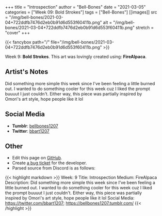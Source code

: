 +++
title =       "Introspection"
author =      "Bell-Bones"
date =        "2021-03-05"
categories =  ["Week 09: Bold Strokes"]
tags =        ["Bell-Bones"]
[[images]]
                      src = "/img/bell-bones/2021-03-04+722ddfb7476d2eb0b91d6d553f60411b.png"
                      alt = "/img/bell-bones/2021-03-04+722ddfb7476d2eb0b91d6d553f60411b.png"
                      stretch = "cover"
+++


{{< fancybox path="/" file="/img/bell-bones/2021-03-04+722ddfb7476d2eb0b91d6d553f60411b.png" >}}


Week 9: **Bold Strokes**. This art was lovingly created using: **FireAlpaca**.

## Artist's Notes

Did something more simple this week since I've been feeling a little burned out. I wanted to do something cooler for this week cuz I liked the prompt buuuut I just couldn't. Either way, this piece was partially inspired by Omori's art style, hope people like it lol

## Social Media

- **Tumblr**: [bellbones1207]()
- **Twitter**: [bbart1207]()


## Other

- Edit this page on [GitHub](https://github.com/teaminkling/web-refresh/edit/main/blog/content/blog/bell-bones-week-9-9eca.md).
- Create [a bug ticket](https://github.com/teaminkling/web-refresh/issues/new?assignees=&labels=bug&template=problem-report.md&title=) for the developer.
- Parsed source from Discord is as follows:

{{< highlight markdown >}}
Week: 9
Title: Introspection
Medium: FireAlpaca
Description: Did something more simple this week since I've been feeling a little burned out. I wanted to do something cooler for this week cuz I liked the prompt buuuut I just couldn't. Either way, this piece was partially inspired by Omori's art style, hope people like it lol
Social Media: https://twitter.com/bbart1207; https://bellbones1207.tumblr.com/
{{< /highlight >}}